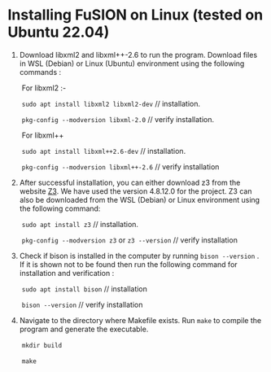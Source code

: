 # Installing FuSION on Linux (tested on Ubuntu 22.04)

1. Download libxml2 and libxml++-2.6 to run the program. Download files in WSL (Debian) or Linux (Ubuntu) environment using the following commands :

   ​ For libxml2 :-

   ​ `sudo apt install libxml2 libxml2-dev` // installation.

   ​ `pkg-config --modversion libxml-2.0` // verify installation.

   ​ For libxml++

   ​ `sudo apt install libxml++2.6-dev` // installation.

   ​ `pkg-config --modversion libxml++-2.6` // verify installation

2. After successful installation, you can either download z3 from the website [Z3](https://github.com/Z3Prover/z3/releases). We have used the version 4.8.12.0 for the project. Z3 can also be downloaded from the WSL (Debian) or Linux environment using the following command:

   ​ `sudo apt install z3` // installation.

   ​ `pkg-config --modversion z3` or `z3 --version` // verify installation

3. Check if bison is installed in the computer by running `bison --version` . If it is shown not to be found then run the following command for installation and verification :

   ​ `sudo apt install bison` // installation

   ​ `bison --version` // verify installation

4. Navigate to the directory where Makefile exists. Run `make` to compile the program and generate the executable.

   ​ `mkdir build`

   ​ `make`
